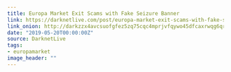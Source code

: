 ```yaml
---
title: Europa Market Exit Scams with Fake Seizure Banner
link: https://darknetlive.com/post/europa-market-exit-scams-with-fake-seizure-banner/
link_onion: http://darkzzx4avcsuofgfez5zq75cqc4mprjvfqywo45dfcaxrwqg6qrlfid.onion/post/europa-market-exit-scams-with-fake-seizure-banner/
date: "2019-05-20T00:00:00Z"
source: DarknetLive
tags:
- europamarket
image_header: ""
---
```

